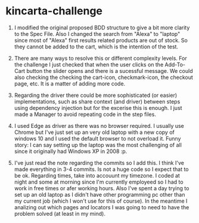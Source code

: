 # kincarta-challenge

1) I modified the original proposed BDD structure to give a bit more clarity to the Spec File.
Also I changed the search from "Alexa" to "laptop" since most of "Alexa" first results related products are out of stock. So they cannot be added to the cart, which is the intention of the test.

2) There are many ways to resolve this or different complexity levels. For the challenge I just checked that when the user clicks on the Add-To-Cart button the slider opens and there is a sucessful message.
We could also checking the checking the cart-icon, checkmark-icon, the checkout page, etc. It is a matter of adding more code.

3) Regarding the driver there could be more sophisticated (or easier) implementations, such as share context (and driver) between steps using dependency injection but for the excerise this is enough.
I just made a Manager to avoid repeating code in the step files.

4) I used Edge as driver as there was no browser required. I usually use Chrome but I've just set up an very old laptop with a new copy of windows 10 and I used the default browser to not overload it.
Funny story: I can say setting up the laptop was the most challenging of all since it originally had Windows XP in 2008 :p.

5) I've just read the note regarding the commits so I add this. I think I've made everything in 3-4 commits. Is not a huge code so I expect that to be ok. Regarding times, take into accouunt my timezone. I coded at night and some at morning since I'm currently employeed so I had to work in free times or afer working hours. Also I've spent a day trying to set up an old laptop as I didn't have other programming pc other than my current job (which I won't use for this of course). In the meantime I analizing out which pages and locators I was going to need to have the problem solved (at least in my mind).
